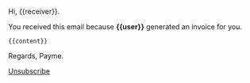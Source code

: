 Hi, {{receiver}}.

You received this email because **{{user}}** generated an invoice for you.

`{{content}}`

Regards, Payme.

[Unsubscribe](https://{{host}}/unsubsribe/{{invoice_id}}?token={{unsubscribe}})

